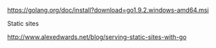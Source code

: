 https://golang.org/doc/install?download=go1.9.2.windows-amd64.msi

Static sites

http://www.alexedwards.net/blog/serving-static-sites-with-go
